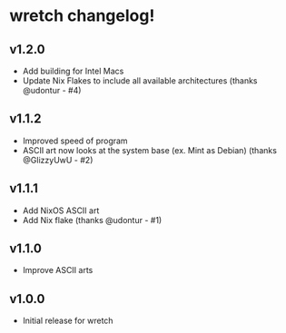 # wretch changelog!

## v1.2.0
* Add building for Intel Macs
* Update Nix Flakes to include all available architectures (thanks @udontur - #4)

## v1.1.2
* Improved speed of program
* ASCII art now looks at the system base (ex. Mint as Debian) (thanks @GlizzyUwU - #2)

## v1.1.1
* Add NixOS ASCII art
* Add Nix flake (thanks @udontur - #1)

## v1.1.0
* Improve ASCII arts

## v1.0.0
* Initial release for wretch